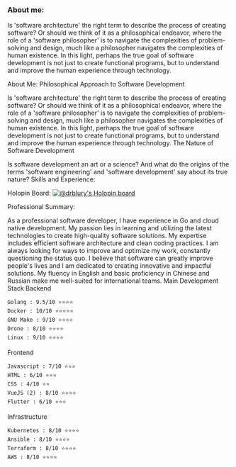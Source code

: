 ### About me:

Is 'software architecture' the right term to describe the process of creating software? Or should we think of it as a philosophical endeavor, where the role of a 'software philosopher' is to navigate the complexities of problem-solving and design, much like a philosopher navigates the complexities of human existence. In this light, perhaps the true goal of software development is not just to create functional programs, but to understand and improve the human experience through technology.

About Me:
Philosophical Approach to Software Development

Is 'software architecture' the right term to describe the process of creating software? Or should we think of it as a philosophical endeavor, where the role of a 'software philosopher' is to navigate the complexities of problem-solving and design, much like a philosopher navigates the complexities of human existence. In this light, perhaps the true goal of software development is not just to create functional programs, but to understand and improve the human experience through technology.
The Nature of Software Development

Is software development an art or a science? And what do the origins of the terms 'software engineering' and 'software development' say about its true nature?
Skills and Experience:

Holopin Board:
[![@drblury's Holopin board](https://holopin.io/api/user/board?user=drblury)](https://holopin.io/@drblury)

Professional Summary:

As a professional software developer, I have experience in Go and cloud native development. My passion lies in learning and utilizing the latest technologies to create high-quality software solutions. My expertise includes efficient software architecture and clean coding practices. I am always looking for ways to improve and optimize my work, constantly questioning the status quo. I believe that software can greatly improve people's lives and I am dedicated to creating innovative and impactful solutions. My fluency in English and basic proficiency in Chinese and Russian make me well-suited for international teams.
Main Development Stack
Backend

    Golang : 9.5/10 ⭐⭐⭐⭐
    Docker : 10/10 ⭐⭐⭐⭐⭐
    GNU Make : 9/10 ⭐⭐⭐⭐
    Drone : 8/10 ⭐⭐⭐⭐
    Linux : 9/10 ⭐⭐⭐⭐

Frontend

    Javascript : 7/10 ⭐⭐⭐
    HTML : 6/10 ⭐⭐⭐
    CSS : 4/10 ⭐⭐
    VueJS (2) : 8/10 ⭐⭐⭐⭐
    Flutter : 6/10 ⭐⭐⭐

Infrastructure

    Kubernetes : 8/10 ⭐⭐⭐⭐
    Ansible : 8/10 ⭐⭐⭐⭐
    Terraform : 8/10 ⭐⭐⭐⭐
    AWS : 8/10 ⭐⭐⭐⭐
